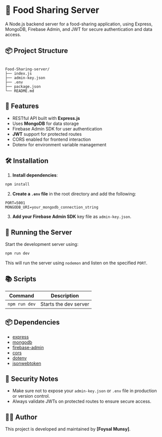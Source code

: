 # 🥗 Food Sharing Server

A Node.js backend server for a food-sharing application, using Express, MongoDB, Firebase Admin, and JWT for secure authentication and data access.

## 📦 Project Structure

```

Food-Sharing-server/
├── index.js
├── admin-key.json
├── .env
├── package.json
└── README.md

```

## 🚀 Features

- RESTful API built with **Express.js**
- Uses **MongoDB** for data storage
- Firebase Admin SDK for user authentication
- **JWT** support for protected routes
- CORS enabled for frontend interaction
- Dotenv for environment variable management

## 🛠️ Installation

1. **Install dependencies**:

```bash
npm install
```

2. **Create a `.env` file** in the root directory and add the following:

```
PORT=5001
MONGODB_URI=your_mongodb_connection_string
```

3. **Add your Firebase Admin SDK** key file as `admin-key.json`.

## 📡 Running the Server

Start the development server using:

```bash
npm run dev
```

This will run the server using `nodemon` and listen on the specified `PORT`.

## 📚 Scripts

| Command       | Description           |
| ------------- | --------------------- |
| `npm run dev` | Starts the dev server |

## 📦 Dependencies

- [express](https://www.npmjs.com/package/express)
- [mongodb](https://www.npmjs.com/package/mongodb)
- [firebase-admin](https://www.npmjs.com/package/firebase-admin)
- [cors](https://www.npmjs.com/package/cors)
- [dotenv](https://www.npmjs.com/package/dotenv)
- [jsonwebtoken](https://www.npmjs.com/package/jsonwebtoken)

## 🔐 Security Notes

- Make sure not to expose your `admin-key.json` or `.env` file in production or version control.
- Always validate JWTs on protected routes to ensure secure access.

## 🧑‍💻 Author

This project is developed and maintained by **\[Foysal Munsy]**.

```

```
